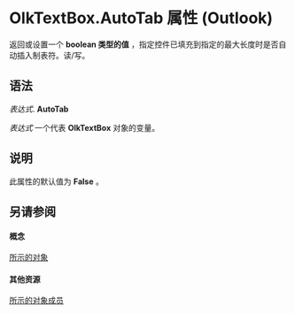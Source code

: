 
# OlkTextBox.AutoTab 属性 (Outlook)

返回或设置一个 **boolean 类型的值** ，指定控件已填充到指定的最大长度时是否自动插入制表符。读/写。


## 语法

 _表达式_. **AutoTab**

 _表达式_ 一个代表 **OlkTextBox** 对象的变量。


## 说明

此属性的默认值为 **False** 。


## 另请参阅


#### 概念


[所示的对象](8c9438bf-e20a-2f70-90ac-097cf09594ca.md)
#### 其他资源


[所示的对象成员](f4a5f9ea-15f7-164e-d7ca-77a0842105c8.md)